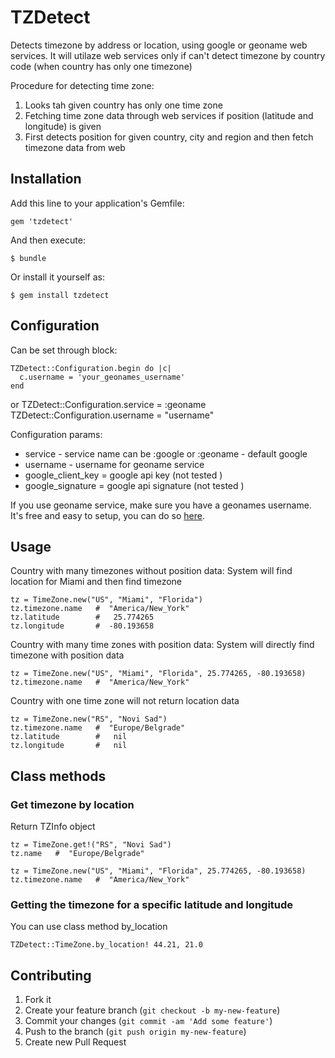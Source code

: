 # TZDetect

Detects timezone by address or location, using google or geoname web services.
It will utilaze web services only if can't detect timezone by country code (when country has only one timezone) 

Procedure for detecting time zone:

1. Looks tah given country has only one time zone 
2. Fetching time zone data through web services if position (latitude and longitude) is given
3. First detects position for given country, city and region and then fetch timezone data from web

## Installation

Add this line to your application's Gemfile:

    gem 'tzdetect'

And then execute:

    $ bundle

Or install it yourself as:

    $ gem install tzdetect

## Configuration 

Can be set through block:

    TZDetect::Configuration.begin do |c|
      c.username = 'your_geonames_username'
    end

or 
    TZDetect::Configuration.service = :geoname
    TZDetect::Configuration.username = "username"

Configuration params:

* service - service name can be :google or :geoname - default google
* username - username for geoname service
* google_client_key = google api key (not tested )
* google_signature = google api signature (not tested )
  
If you use geoname service, make sure you have a geonames username. It's free and easy to setup, you can do so [here](http://www.geonames.org/login).

## Usage

Country with many timezones without position data: System will find location for Miami and then find timezone
 
    tz = TimeZone.new("US", "Miami", "Florida")
    tz.timezone.name   #  "America/New_York"
    tz.latitude        #   25.774265 
    tz.longitude       #  -80.193658

Country with many time zones with position data: System will directly find timezone with position data

    tz = TimeZone.new("US", "Miami", "Florida", 25.774265, -80.193658)
    tz.timezone.name   #  "America/New_York"

Country with one time zone will not return location data 

    tz = TimeZone.new("RS", "Novi Sad")
    tz.timezone.name   #  "Europe/Belgrade"
    tz.latitude        #   nil 
    tz.longitude       #   nil


## Class methods  

### Get timezone by location

Return TZInfo object 

    tz = TimeZone.get!("RS", "Novi Sad")
    tz.name   #  "Europe/Belgrade" 
    
    tz = TimeZone.new("US", "Miami", "Florida", 25.774265, -80.193658)
    tz.timezone.name   #  "America/New_York"

###  Getting the timezone for a specific latitude and longitude

You can use class method by_location

    TZDetect::TimeZone.by_location! 44.21, 21.0 


## Contributing

1. Fork it
2. Create your feature branch (`git checkout -b my-new-feature`)
3. Commit your changes (`git commit -am 'Add some feature'`)
4. Push to the branch (`git push origin my-new-feature`)
5. Create new Pull Request
